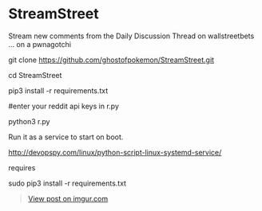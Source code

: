 # StreamStreet

Stream new comments from the Daily Discussion Thread on wallstreetbets ... on a pwnagotchi

git clone https://github.com/ghostofpokemon/StreamStreet.git

cd StreamStreet

pip3 install -r requirements.txt

#enter your reddit api keys in r.py

python3 r.py


Run it as a service to start on boot.

http://devopspy.com/linux/python-script-linux-systemd-service/

requires

sudo pip3 install -r requirements.txt

<blockquote class="imgur-embed-pub" lang="en" data-id="EU1L1Vo"><a href="https://imgur.com/EU1L1Vo">View post on imgur.com</a></blockquote><script async src="//s.imgur.com/min/embed.js" charset="utf-8"></script>
